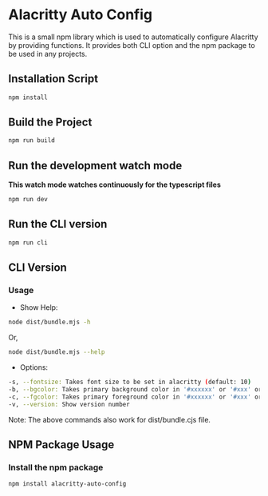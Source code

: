 # Alacritty Auto Config

This is a small npm library which is used to automatically configure Alacritty by providing functions. It provides both CLI option and the npm package to be used in any projects.

## Installation Script

```sh
npm install
```

## Build the Project

```sh
npm run build
```

## Run the development watch mode

**This watch mode watches continuously for the typescript files**

```sh
npm run dev
```

## Run the CLI version

```sh
npm run cli
```

## CLI Version

### Usage

* Show Help:

```sh
node dist/bundle.mjs -h
```

Or,

```sh
node dist/bundle.mjs --help
```

* Options:

```sh
-s, --fontsize: Takes font size to be set in alacritty (default: 10)
-b, --bgcolor: Takes primary background color in '#xxxxxx' or '#xxx' or '0xfff' or '0xffffff' format (default='#333333')
-c, --fgcolor: Takes primary foreground color in '#xxxxxx' or '#xxx' or '0xfff' or '0xffffff' format (default='#ffffff')
-v, --version: Show version number
```

Note: The above commands also work for dist/bundle.cjs file.

## NPM Package Usage

### Install the npm package

```sh
npm install alacritty-auto-config
```
